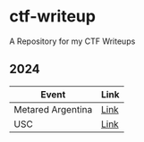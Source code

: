 # ctf-writeup
A Repository for my CTF Writeups

## 2024

| Event              | Link                          |
|--------------------|-------------------------------|
| Metared Argentina  |[Link](2024/Metared-Argentina) |
| USC                |[Link](2024/USC)               |
